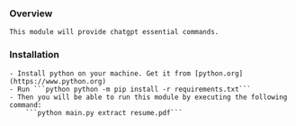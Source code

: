 ### Overview
    This module will provide chatgpt essential commands.

### Installation
    - Install python on your machine. Get it from [python.org](https://www.python.org)
    - Run ```python python -m pip install -r requirements.txt```
    - Then you will be able to run this module by executing the following command:
        ```python main.py extract resume.pdf```